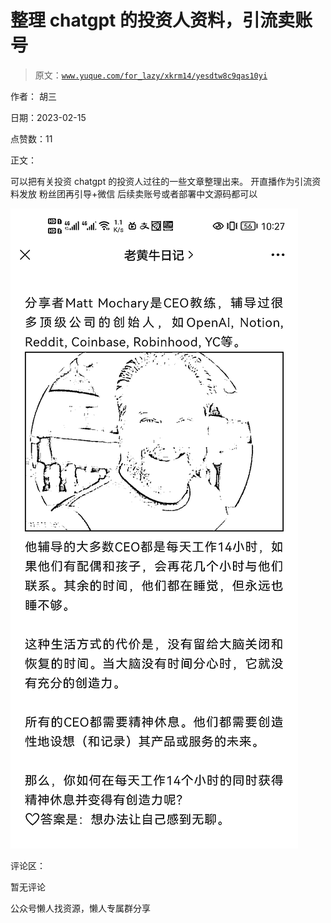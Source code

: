 # 整理 chatgpt 的投资人资料，引流卖账号

> 原文：[`www.yuque.com/for_lazy/xkrm14/yesdtw8c9qas10yi`](https://www.yuque.com/for_lazy/xkrm14/yesdtw8c9qas10yi)



作者： 胡三



日期：2023-02-15



点赞数：11

<ne-card data-card-name="hr" data-card-type="block" id="Utc7J" data-event-boundary="card">

正文：



可以把有关投资 chatgpt 的投资人过往的一些文章整理出来。 开直播作为引流资料发放 粉丝团再引导+微信 后续卖账号或者部署中文源码都可以



<ne-card data-card-name="image" data-card-type="inline" id="heBNf" data-event-boundary="card">![](img/89a58b0e9ebc048fa48144b239624357.png)</ne-card>

<ne-card data-card-name="hr" data-card-type="block" id="MYXuB" data-event-boundary="card">

评论区：



暂无评论

<ne-card data-card-name="hr" data-card-type="block" id="YKvFx" data-event-boundary="card">

公众号懒人找资源，懒人专属群分享

</ne-card></ne-card></ne-card>
